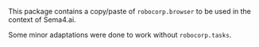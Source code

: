 This package contains a copy/paste of `robocorp.browser` to be used in the
context of Sema4.ai.

Some minor adaptations were done to work without `robocorp.tasks`.